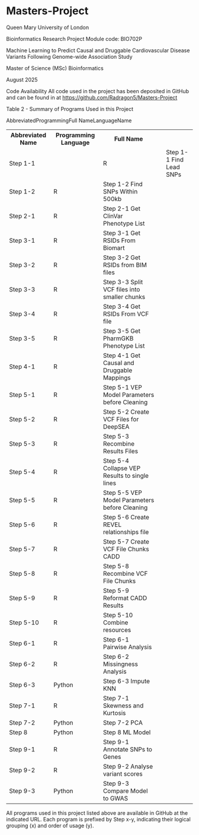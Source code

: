 # Masters-Project
Queen Mary University of London

Bioinformatics Research Project</td></tr>
Module code: BIO702P

Machine Learning to Predict Causal and Druggable Cardiovascular Disease Variants Following Genome-wide Association Study

Master of Science (MSc) Bioinformatics

August 2025


Code Availability</td></tr>
All code used in the project has been deposited in GitHub and can be found in at https://github.com/Radragon5/Masters-Project

Table 2 - Summary of Programs Used in this Project

Abbreviated</td><td>Programming</td><td>Full</td></tr>
Name</td><td></td><td>Language</td><td>Name</td></tr>

<table>
  <tr>
    <th>Abbreviated Name</th>
    <th>Programming Language</th>
    <th>Full Name</th>
  </tr>
<tr><td>Step 1-1</td></td><td><td>R</td></td><td><td>Step 1-1 Find Lead SNPs</td></tr>
<tr><td>Step 1-2</td><td>R</td><td>Step 1-2 Find SNPs Within 500kb</td></tr>
<tr><td>Step 2-1</td><td>R</td><td>Step 2-1 Get ClinVar Phenotype List</td></tr>
<tr><td>Step 3-1</td><td>R</td><td>Step 3-1 Get RSIDs From Biomart</td></tr>
<tr><td>Step 3-2</td><td>R</td><td>Step 3-2 Get RSIDs from BIM files</td></tr></td></tr>
<tr><td>Step 3-3</td><td>R</td><td>Step 3-3 Split VCF files into smaller chunks</td></tr>
<tr><td>Step 3-4</td><td>R</td><td>Step 3-4 Get RSIDs From VCF file</td></tr>
<tr><td>Step 3-5</td><td>R</td><td>Step 3-5 Get PharmGKB Phenotype List</td></tr>
<tr><td>Step 4-1</td><td>R</td><td>Step 4-1 Get Causal and Druggable Mappings</td></tr>
<tr><td>Step 5-1</td><td>R</td><td>Step 5-1 VEP Model Parameters before Cleaning</td></tr>
<tr><td>Step 5-2</td><td>R</td><td>Step 5-2 Create VCF Files for DeepSEA</td></tr>
<tr><td>Step 5-3</td><td>R</td><td>Step 5-3 Recombine Results Files</td></tr>
<tr><td>Step 5-4</td><td>R</td><td>Step 5-4 Collapse VEP Results to single lines</td></tr>
<tr><td>Step 5-5</td><td>R</td><td>Step 5-5 VEP Model Parameters before Cleaning</td></tr>
<tr><td>Step 5-6</td><td>R</td><td>Step 5-6 Create REVEL relationships file</td></tr>
<tr><td>Step 5-7</td><td>R</td><td>Step 5-7 Create VCF File Chunks CADD</td></tr>
<tr><td>Step 5-8</td><td>R</td><td>Step 5-8 Recombine VCF File Chunks</td></tr>
<tr><td>Step 5-9</td><td>R</td><td>Step 5-9 Reformat CADD Results</td></tr>
<tr><td>Step 5-10</td><td>R</td><td>Step 5-10 Combine resources</td></tr>
<tr><td>Step 6-1</td><td>R</td><td>Step 6-1 Pairwise Analysis</td></tr>
<tr><td>Step 6-2</td><td>R</td><td>Step 6-2 Missingness Analysis</td></tr>
<tr><td>Step 6-3</td><td>Python</td><td>Step 6-3 Impute KNN</td></tr>
<tr><td>Step 7-1</td><td>R</td><td>Step 7-1 Skewness and Kurtosis</td></tr>
<tr><td>Step 7-2</td><td>Python</td><td>Step 7-2 PCA</td></tr>
<tr><td>Step 8</td><td>Python</td><td>Step 8 ML Model</td></tr>
<tr><td>Step 9-1</td><td>R</td><td>Step 9-1 Annotate SNPs to Genes</td></tr>
<tr><td>Step 9-2</td><td>R</td><td>Step 9-2 Analyse variant scores</td></tr>
<tr><td>Step 9-3</td><td>Python</td><td>Step 9-3 Compare Model to GWAS</td></tr>

</table>

All programs used in this project listed above are available in GitHub at the indicated URL. Each program is prefixed by Step x-y, indicating their logical grouping (x) and order of usage (y).

